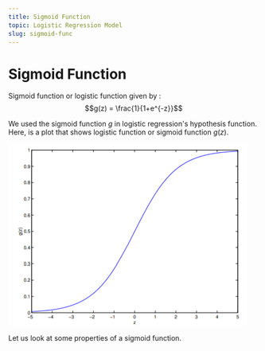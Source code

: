 ```yaml
---
title: Sigmoid Function
topic: Logistic Regression Model
slug: sigmoid-func
---
```


# Sigmoid Function

Sigmoid function or logistic function given by :
$$g(z) = \frac{1}{1+e^{-z}}$$

We used the sigmoid function $g$ in logistic regression's hypothesis function. Here, is a plot that shows logistic function or sigmoid function $g(z)$.

![Sigmoid-Function-Plot](./images/logistic-function.png)

Let us look at some properties of a sigmoid function.
